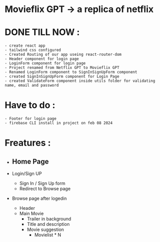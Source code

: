 # Movieflix GPT -> a replica of netflix

# DONE TILL NOW :
    - create react app
    - tailwind css configured
    - Created Routing of our app useing react-router-dom
    - Header component for login page
    - LoginForm component for login page
    - Project renamed from Netflix GPT to Movieflix GPT
    - Renamed LoginForm component to SignInSignUpForm component
    - created SignInSignUpForm component for Login Page
    - created ValidateForm component inside utils folder for validating name, email and password



# Have to do : 
    - Footer for login page
    - firebase CLI install in project on feb 08 2024


# Freatures :
- Home Page
    -

- Login/Sign UP
    - Sign In / Sign Up form
    - Redirect to Browse page

- Browse page after logedin
    - Header
    - Main Movie
        - Trailer in background
        - Title and description
        - Movie suggestion
            - Movielist * N 